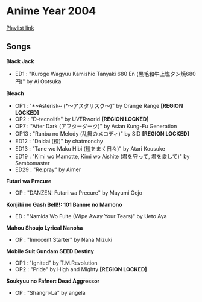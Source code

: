 # Anime Year 2004

[Playlist link](https://open.spotify.com/user/fz230568w0ccmom2dg3zvxq1h/playlist/1IgTDKX3WqZFJavret9PRD?si=75PHnz72RA2ag0bSfx94Eg)

## Songs

**Black Jack**
* ED1 : "Kuroge Wagyuu Kamishio Tanyaki 680 En (黒毛和牛上塩タン焼680円)" by Ai Ootsuka

**Bleach**
* OP1 : "\*~Asterisk~ (*～アスタリスク～)" by Orange Range **[REGION LOCKED]**
* OP2 : "D-tecnolife" by UVERworld **[REGION LOCKED]**
* OP7 : "After Dark (アフターダーク)" by Asian Kung-Fu Generation
* OP13 : "Ranbu no Melody (乱舞のメロディ)" by SID **[REGION LOCKED]**
* ED12 : "Daidai (橙)" by chatmonchy
* ED13 : "Tane wo Maku Hibi (種をまく日々)" by Atari Kousuke
* ED19 : "Kimi wo Mamotte, Kimi wo Aishite (君を守って, 君を愛して)" by Sambomaster
* ED29 : "Re:pray" by Aimer

**Futari wa Precure**
* OP : "DANZEN! Futari wa Precure" by Mayumi Gojo

**Konjiki no Gash Bell!!: 101 Banme no Mamono**
* ED : "Namida Wo Fuite (Wipe Away Your Tears)" by Ueto Aya

**Mahou Shoujo Lyrical Nanoha**
* OP : "Innocent Starter" by Nana Mizuki

**Mobile Suit Gundam SEED Destiny**
* OP1 : "Ignited" by T.M.Revolution
* OP2 : "Pride" by High and Mighty **[REGION LOCKED]**

**Soukyuu no Fafner: Dead Aggressor**
* OP : "Shangri-La" by angela